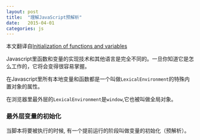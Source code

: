```yaml
---
layout: post
title:  "理解JavaScript预解析"
date:   2015-04-01
categories: js
---
```


本文翻译自[Initialization of functions and variables](http://javascript.info/tutorial/initialization)

Javascript里函数和变量的实现技术和其他语言是完全不同的。一旦你知道它是怎么工作的，它将会变得很容易掌握。

在Javascript里所有本地变量和函数都是一个叫做`LexicalEnvironment`的特殊内置对象的属性。

在浏览器里最外层的`LexicalEnvironment`是`window`,它也被叫做全局对象。

### 最外层变量的初始化

当脚本将要被执行的时候, 有一个提前运行的阶段叫做变量的初始化（预解析）。

#### 


